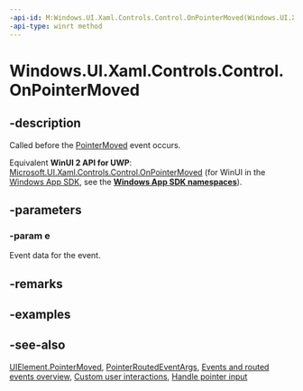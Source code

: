 ```yaml
---
-api-id: M:Windows.UI.Xaml.Controls.Control.OnPointerMoved(Windows.UI.Xaml.Input.PointerRoutedEventArgs)
-api-type: winrt method
---
```


<!-- Method syntax
virtual protected void OnPointerMoved(Windows.UI.Xaml.Input.PointerRoutedEventArgs e)
-->

# Windows.UI.Xaml.Controls.Control.OnPointerMoved

## -description
Called before the [PointerMoved](../windows.ui.xaml/uielement_pointermoved.md) event occurs.

Equivalent **WinUI 2 API for UWP**: [Microsoft.UI.Xaml.Controls.Control.OnPointerMoved](/windows/winui/api/microsoft.ui.xaml.controls.control.onpointermoved) (for WinUI in the [Windows App SDK](/windows/apps/windows-app-sdk/), see the **[Windows App SDK namespaces](/windows/windows-app-sdk/api/winrt/)**).

## -parameters
### -param e
Event data for the event.

## -remarks

## -examples

## -see-also
[UIElement.PointerMoved](../windows.ui.xaml/uielement_pointermoved.md), [PointerRoutedEventArgs](../windows.ui.xaml.input/pointerroutedeventargs.md), [Events and routed events overview](/windows/uwp/xaml-platform/events-and-routed-events-overview), [Custom user interactions](/windows/uwp/design/layout/index), [Handle pointer input](/windows/uwp/input-and-devices/handle-pointer-input)
